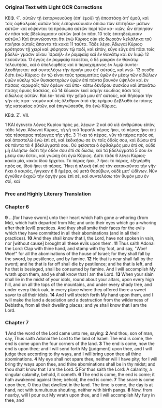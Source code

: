 ### Original Text with Light OCR Corrections

ΚΕΦ. Ϛ΄.
αὐτῶν τῇ ἐκπορνευούσῃ (ἀπ’ ἐμοῦ) τῇ ἀποστάσῃ ἀπ’ ἐμοῦ, καὶ
τοῖς ὀφθαλμοῖς αὐτῶν τοῖς ἐκπορνεύουσιν ὀπίσω τῶν ἐπιτηδευ-
μάτων αὐτῶν· καὶ κόψονται τὰ πρόσωπα αὐτῶν περὶ τῶν κα-
κιῶν, ὧν ἐποίησαν ἐν πᾶσι τοῖς βδελύγμασιν αὐτῶν (καὶ ἐν πᾶσι
10 τοῖς ἐπιτηδεύμασιν αὐτῶν.) Καὶ ἐπιγνώσονται ὅτι ἐγὼ Κύριος
οὐκ εἰς δωρεὰν λελάληκα τοῦ ποιῆσαι αὐτοῖς ἅπαντα τὰ κακὰ
11 ταῦτα. Τάδε λέγει Ἀδωναὶ Κύριος· κρότησον τῇ χειρὶ καὶ
ψόφησον τῷ ποδί, καὶ εἰπὸν, εὖγε εὖγε ἐπὶ πᾶσι τοῖς βδελύ-
γμασιν οἴκου Ἰσραήλ· ἐν ῥομφαίᾳ καὶ ἐν θανάτῳ καὶ ἐν λιμῷ
12 πεσοῦνται. Ὁ ἐγγὺς ἐν ῥομφαίᾳ πεσεῖται, ὁ δὲ μακρὰν ἐν θανάτῳ
τελευτήσει, καὶ ὁ ὑπολειφθεὶς καὶ ὁ περιεχόμενος ἐν λιμῷ συντε-
λεσθήσεται· καὶ συντελέσω τὴν ὀργήν μου ἐπ’ αὐτοὺς, καὶ γνώ-
13 σεσθε διότι ἐγὼ Κύριος· ἐν τῷ εἶναι τοὺς τραυματίας ὑμῶν
ἐν μέσῳ τῶν εἰδώλων ὑμῶν κύκλῳ τῶν θυσιαστηρίων ὑμῶν ἐπὶ
πάντα βουνὸν ὑψηλὸν καὶ ἐν πάσαις κορυφαῖς τῶν ὀρέων καὶ ὑπο-
κάτω δένδρου συσκίου καὶ ὑποκάτω πάσης δρυὸς δασείας, οὗ
14 ἔδωκαν ἐκεῖ ὀσμὴν εὐωδίας πᾶσι τοῖς εἰδώλοις αὐτῶν. Καὶ ἐκ-
τενῶ τὴν χεῖρά μου ἐπ’ αὐτοὺς, καὶ θήσομαι τὴν γῆν εἰς ἀφα-
νισμὸν καὶ εἰς ὄλεθρον ἀπὸ τῆς ἐρήμου Δεβλαθὰ ἐκ πάσης τῆς
κατοικίας αὐτῶν, καὶ ἐπιγνώσεσθε, ὅτι ἐγὼ Κύριος.

ΚΕΦ. Ζ΄. VII.

1 ΚΑΙ ἐγένετο λόγος Κυρίου πρὸς με, λέγων·
2 καὶ σὺ υἱὲ ἀνθρώπου εἰπὸν, τάδε λέγει Ἀδωναὶ Κύριος, τῇ γῇ τοῦ Ἰσραὴλ πέρας ἥκει, τὸ πέρας ἥκει ἐπὶ τὰς τέσσαρας πτέρυγας τῆς γῆς. 3 Ἤκει τὸ πέρας, νῦν τὸ πέρας πρὸς σὲ, καὶ ἀποστελῶ ἐγὼ ἐπὶ σὲ, καὶ
ἐκδικήσω σε ἐν ταῖς ὁδοῖς σου, καὶ δώσω ἐπὶ σὲ πάντα τὰ
4 βδελύγματά σου. Οὐ φείσεται ὁ ὀφθαλμός μου ἐπὶ σὲ, οὐδὲ μὴ
ἐλεήσω· διότι τὴν ὁδόν σου ἐπὶ σὲ δώσω, καὶ τὰ βδελύγματά
5 σου ἐν μέσῳ σου ἔσται, καὶ γνώσῃ ὅτι ἐγὼ Κύριος. Διότι τάδε
6 λέγει Κύριος· κακία μία, κακία ἰδοὺ ἔρχεται. Τὸ πέρας ἥκει,
7 ἥκει τὸ πέρας, ἐξηγέρθη πρὸς σὲ, ἰδοὺ ἥκει τὸ πέρας. Ἤκει ἡ
πλοκὴ ἐπὶ σὲ τὸν κατοικοῦντα τὴν γῆν· ἥκει ὁ καιρὸς, ἤγγικεν ἡ
8 ἡμέρα, οὐ μετὰ θορύβων, οὐδὲ μετ’ ὠδίνων. Νῦν ἐγγύθεν ἐκχεῶ
τὴν ὀργήν μου ἐπὶ σὲ, καὶ συντελέσω τὸν θυμόν μου ἐν σοὶ, καὶ

### Free and Highly Literary Translation

### Chapter 6

**9** ...[for I have sworn] unto their heart which hath gone a-whoring (from Me), which hath departed from Me; and unto their eyes which go a-whoring after their [evil] practices. And they shall smite their faces for the evils which they have committed in all their abominations (and in all their practices).
**10** And they shall know that I, the Lord, have not spoken in vain, nor [without cause] brought all these evils upon them.
**11** Thus saith Adonai the Lord: Clap with thine hand, and stamp with thy foot, and say, "Woe! Woe!" for all the abominations of the house of Israel; for they shall fall by the sword, by pestilence, and by famine.
**12** He that is near shall fall by the sword; and he that is far off shall die by pestilence; and he that is left, and he that is besieged, shall be consumed by famine. And I will accomplish My wrath upon them, and ye shall know that I am the Lord.
**13** When your slain shall lie in the midst of your idols, round about your altars, upon every high hill, and on all the tops of the mountains, and under every shady tree, and under every thick oak, in every place where they offered there a sweet savor to all their idols.
**14** And I will stretch forth My hand upon them, and I will make the land a desolation and a destruction from the wilderness of Deblatha, from all their dwelling places; and ye shall know that I am the Lord.

### Chapter 7

**1** And the word of the Lord came unto me, saying:
**2** And thou, son of man, say, Thus saith Adonai the Lord to the land of Israel: The end is come, the end is come upon the four corners of the land.
**3** The end is come, now the end is upon thee; and I will send forth My [judgment] upon thee, and I will judge thee according to thy ways, and I will bring upon thee all thine abominations.
**4** My eye shall not spare thee, neither will I have pity; for I will bring thy ways upon thee, and thine abominations shall be in thy midst; and thou shalt know that I am the Lord.
**5** For thus saith the Lord: A calamity, a singular calamity, behold, it cometh.
**6** The end is come, the end is come; it hath awakened against thee; behold, the end is come.
**7** The snare is come upon thee, O thou that dwellest in the land. The time is come, the day is at hand, not with tumultuous shouting, neither with birth pangs.
**8** Now, from nearby, will I pour out My wrath upon thee, and I will accomplish My fury in thee, and